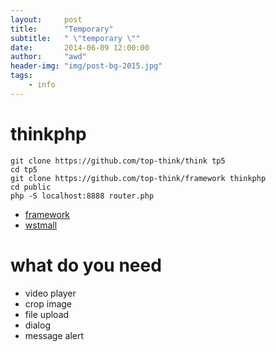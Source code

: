 ```yaml
---
layout:     post
title:      "Temporary"
subtitle:   " \"temporary \""
date:       2014-06-09 12:00:00
author:     "awd"
header-img: "img/post-bg-2015.jpg"
tags:
    - info
---
```


# thinkphp

```
git clone https://github.com/top-think/think tp5
cd tp5
git clone https://github.com/top-think/framework thinkphp
cd public
php -S localhost:8888 router.php
```

- [framework](https://github.com/top-think)
- [wstmall](https://github.com/wstmall/wstmall)


# what do you need
- video player
- crop image
- file upload
- dialog
- message alert

